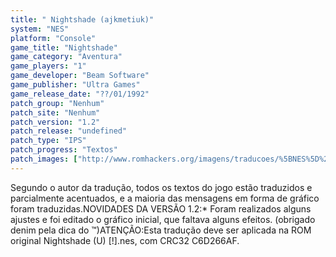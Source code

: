 ```yaml
---
title: " Nightshade (ajkmetiuk)"
system: "NES"
platform: "Console"
game_title: "Nightshade"
game_category: "Aventura"
game_players: "1"
game_developer: "Beam Software"
game_publisher: "Ultra Games"
game_release_date: "??/01/1992"
patch_group: "Nenhum"
patch_site: "Nenhum"
patch_version: "1.2"
patch_release: "undefined"
patch_type: "IPS"
patch_progress: "Textos"
patch_images: ["http://www.romhackers.org/imagens/traducoes/%5BNES%5D%20Nightshade%20-%20ajkmetiuk%20-%201.png","http://www.romhackers.org/imagens/traducoes/%5BNES%5D%20Nightshade%20-%20ajkmetiuk%20-%202.png","http://www.romhackers.org/imagens/traducoes/%5BNES%5D%20Nightshade%20-%20ajkmetiuk%20-%203.png"]
---
```

Segundo o autor da tradução, todos os textos do jogo estão traduzidos e parcialmente acentuados, e a maioria das mensagens em forma de gráfico foram traduzidas.NOVIDADES DA VERSÃO 1.2:* Foram realizados alguns ajustes e foi editado o gráfico inicial, que faltava alguns efeitos. (obrigado denim pela dica do ™)ATENÇÃO:Esta tradução deve ser aplicada na ROM original Nightshade (U) [!].nes, com CRC32 C6D266AF.